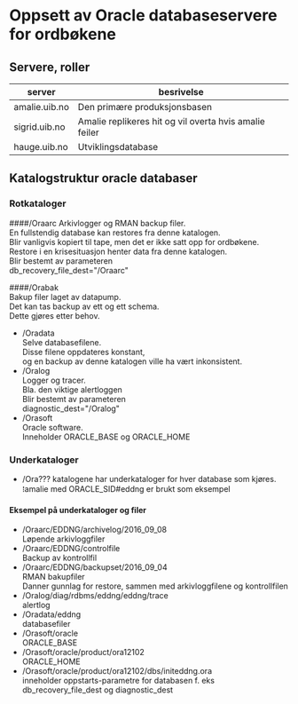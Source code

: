 # Oppsett av Oracle databaseservere for ordbøkene
## Servere, roller

server       |besrivelse
-------------|----------
amalie.uib.no|Den primære produksjonsbasen
sigrid.uib.no|Amalie replikeres hit og vil overta hvis amalie feiler
hauge.uib.no |Utviklingsdatabase
  
## Katalogstruktur oracle databaser
### Rotkataloger
####/Oraarc
    Arkivlogger og RMAN backup filer.  
    En fullstendig database kan restores fra denne katalogen.  
    Blir vanligvis kopiert til tape, men det er ikke satt opp for ordbøkene.  
    Restore i en krisesituasjon henter data fra denne katalogen.  
    Blir bestemt av parameteren  
    db_recovery_file_dest="/Oraarc"  
    
####/Orabak  
    Bakup filer laget av datapump.  
    Det kan tas backup av ett og ett schema.  
    Dette gjøres etter behov.
    
* /Oradata  
    Selve databasefilene.  
    Disse filene oppdateres konstant,  
    og en backup av denne katalogen ville ha vært inkonsistent.  
* /Oralog  
    Logger og tracer.  
    Bla. den viktige alertloggen  
    Blir bestemt av parameteren  
    diagnostic_dest="/Oralog"  
* /Orasoft  
    Oracle software.  
    Inneholder ORACLE_BASE og ORACLE_HOME  
  
### Underkataloger
* /Ora??? 
    katalogene har underkataloger for hver database som kjøres.  
    ⁞amalie med ORACLE_SID#eddng er brukt som eksempel  
  
#### Eksempel på underkataloger og filer
* /Oraarc/EDDNG/archivelog/2016_09_08  
    Løpende arkivloggfiler  
* /Oraarc/EDDNG/controlfile  
    Backup av kontrollfil  
* /Oraarc/EDDNG/backupset/2016_09_04  
    RMAN bakupfiler  
    Danner gunnlag for restore, sammen med arkivloggfilene og kontrollfilen  
* /Oralog/diag/rdbms/eddng/eddng/trace  
    alertlog  
* /Oradata/eddng  
    databasefiler  
* /Orasoft/oracle  
    ORACLE_BASE  
* /Orasoft/oracle/product/ora12102  
    ORACLE_HOME  
* /Orasoft/oracle/product/ora12102/dbs/initeddng.ora  
    inneholder oppstarts-parametre for databasen f. eks  
    db_recovery_file_dest og diagnostic_dest  
